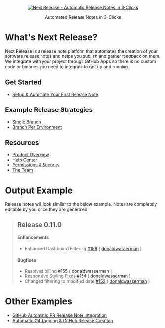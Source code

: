 <p align="center"><a href="https://www.nextrelease.io"><img src="https://next-release-public-assets.s3.us-east-2.amazonaws.com/NextRelease_Color_Stacked-100.png" alt="Next Release - Automatic Release Notes in 3-Clicks"></a></p>
<p align="center">Automated Release Notes in 3-Clicks</p>

# What's Next Release?

Next Release is a release note platform that automates the creation of your
software release notes and helps you publish and gather feedback on them. We
integrate with your project through GitHub Apps so there is no custom code
or binaries you need to integrate to get up and running.

## Get Started

-   [Setup & Automate Your First Release Note](https://my.nextrelease.io)

## Example Release Strategies

-   [Single Branch](https://github.com/nextreleaseio/example-single-branch)
-   [Branch Per Environment](https://github.com/nextreleaseio/example-branch-per-environment)

## Resources

-   [Product Overview](https://www.nextrelease.io)
-   [Help Center](https://www.nextrelease.io/help)
-   [Permissions & Security](https://www.nextrelease.io/access-permissions)
-   [The Team](https://www.nextrelease.io/about-us/)

# Output Example

Release notes will look similar to the below example. Notes are completely editable
by you once they are generated.

> ## Release 0.11.0
>
> #### Enhancements
>
> -   Enhanced Dashboard Filtering [#156](https://github.com/nextreleaseio/frontend/pull/156) ( [donaldwasserman](https://github.com/donaldwasserman) )
>
> #### Bugfixes
>
> -   Resolved billing [#155](https://github.com/nextreleaseio/frontend/pull/155) ( [donaldwasserman](https://github.com/donaldwasserman) )
> -   Responsive Styling Fixes [#154](https://github.com/nextreleaseio/frontend/pull/154) ( [donaldwasserman](https://github.com/donaldwasserman) )
> -   Changed filtering to modified date [#152](https://github.com/nextreleaseio/frontend/pull/152) ( [donaldwasserman](https://github.com/donaldwasserman) )

# Other Examples

-   [GitHub Automatic PR Release Note Integration](https://github.com/nextreleaseio/example-branch-per-environment/pull/5)
-   [Automatic Git Tagging & GitHub Release Creation](https://github.com/nextreleaseio/next-release/releases)
